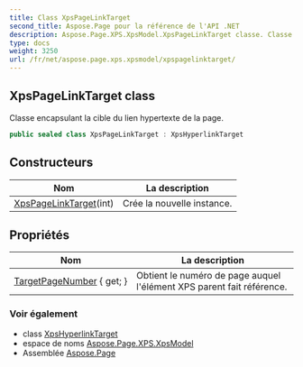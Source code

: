 ```yaml
---
title: Class XpsPageLinkTarget
second_title: Aspose.Page pour la référence de l'API .NET
description: Aspose.Page.XPS.XpsModel.XpsPageLinkTarget classe. Classe encapsulant la cible du lien hypertexte de la page.
type: docs
weight: 3250
url: /fr/net/aspose.page.xps.xpsmodel/xpspagelinktarget/
---
```

## XpsPageLinkTarget class

Classe encapsulant la cible du lien hypertexte de la page.

```csharp
public sealed class XpsPageLinkTarget : XpsHyperlinkTarget
```

## Constructeurs

| Nom | La description |
| --- | --- |
| [XpsPageLinkTarget](xpspagelinktarget/)(int) | Crée la nouvelle instance. |

## Propriétés

| Nom | La description |
| --- | --- |
| [TargetPageNumber](../../aspose.page.xps.xpsmodel/xpspagelinktarget/targetpagenumber/) { get; } | Obtient le numéro de page auquel l'élément XPS parent fait référence. |

### Voir également

* class [XpsHyperlinkTarget](../xpshyperlinktarget/)
* espace de noms [Aspose.Page.XPS.XpsModel](../../aspose.page.xps.xpsmodel/)
* Assemblée [Aspose.Page](../../)



